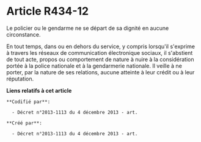 # Article R434-12

Le policier ou le gendarme ne se départ de sa dignité en aucune circonstance.

En tout temps, dans ou en dehors du service, y compris lorsqu'il s'exprime à travers les réseaux de communication
électronique sociaux, il s'abstient de tout acte, propos ou comportement de nature à nuire à la considération portée à la
police nationale et à la gendarmerie nationale. Il veille à ne porter, par la nature de ses relations, aucune atteinte à leur
crédit ou à leur réputation.

**Liens relatifs à cet article**

	**Codifié par**:

	  - Décret n°2013-1113 du 4 décembre 2013 - art.

	**Créé par**:

	  - Décret n°2013-1113 du 4 décembre 2013 - art.

